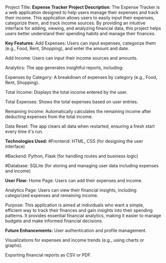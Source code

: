 Project Title: **Expense Tracker**
**Project Description**:
The Expense Tracker is a web application designed to help users manage their expenses and track their income. This application allows users to easily input their expenses, categorize them, and track income sources. By providing an intuitive interface for adding, viewing, and analyzing financial data, this project helps users better understand their spending habits and manage their finances.

**Key Features**:
Add Expenses: Users can input expenses, categorize them (e.g., Food, Rent, Shopping), and enter the amount and date.  

Add Income: Users can input their income sources and amounts.  

Analytics: The app generates insightful reports, including:  

Expenses by Category: A breakdown of expenses by category (e.g., Food, Rent, Shopping).  

Total Income: Displays the total income entered by the user.  

Total Expenses: Shows the total expenses based on user entries.  

Remaining Income: Automatically calculates the remaining income after deducting expenses from the total income.  

Data Reset: The app clears all data when restarted, ensuring a fresh start every time it's run.  

**Technologies Used:**
#Frontend: HTML, CSS (for designing the user interface)  

#Backend: Python, Flask (for handling routes and business logic)  

#Database: SQLite (for storing and managing user data including expenses and income)  

**User Flow:**
Home Page: Users can add their expenses and income.  

Analytics Page: Users can view their financial insights, including categorized expenses and remaining income.  

Purpose:
This application is aimed at individuals who want a simple, efficient way to track their finances and gain insights into their spending patterns. It provides essential financial analytics, making it easier to manage budgets and make informed financial decisions.

**Future Enhancements:**
User authentication and profile management.  

Visualizations for expenses and income trends (e.g., using charts or graphs).  

Exporting financial reports as CSV or PDF.
